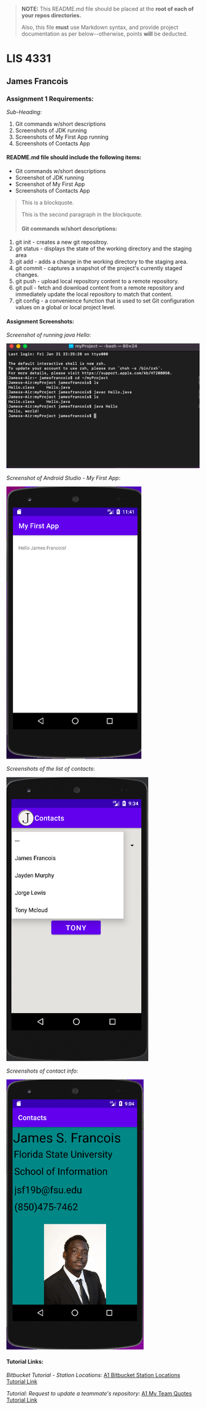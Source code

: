 > **NOTE:** This README.md file should be placed at the **root of each of your repos directories.**
>
>Also, this file **must** use Markdown syntax, and provide project documentation as per below--otherwise, points **will** be deducted.
>

# LIS 4331

## James Francois

### Assignment 1 Requirements:

*Sub-Heading:*

1. Git commands w/short descriptions
2. Screenshots of JDK running 
3. Screenshots of My First App running
4. Screenshots of Contacts App 

#### README.md file should include the following items:
* Git commands w/short descriptions 
* Screenshot of JDK running 
* Screenshot of My First App
* Screenshots of Contacts App

> This is a blockquote.
> 
> This is the second paragraph in the blockquote.
>
> #### Git commands w/short descriptions:

1. git init - creates a new git repositroy.
2. git status - displays the state of the working directory and the staging area
3. git add - adds a change in the working directory to the staging area.
4. git commit - captures a snapshot of the project's currently staged changes.
5. git push - upload local repository content to a remote repository.
6. git pull - fetch and download content from a remote repository and immediately update the local repository to match that content.
7. git config - a convenience function that is used to set Git configuration values on a global or local project level. 

#### Assignment Screenshots:

*Screenshot of running java Hello*:

![JDK Installation Screenshot](img/jdk_install.png)

*Screenshot of Android Studio - My First App*:

![Android Studio Installation Screenshot](img/android.png)

*Screenshots of the list of contacts*:

![List of Contacts](img/list.png)

*Screenshots of contact info*:

![List of Contacts](img/info.png)


#### Tutorial Links:

*Bitbucket Tutorial - Station Locations:*
[A1 Bitbucket Station Locations Tutorial Link](https://bitbucket.org/username/bitbucketstationlocations/ "Bitbucket Station Locations")

*Tutorial: Request to update a teammate's repository:*
[A1 My Team Quotes Tutorial Link](https://bitbucket.org/username/myteamquotes/ "My Team Quotes Tutorial")